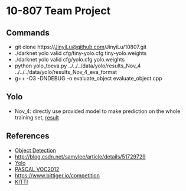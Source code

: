 # 10-807 Team Project

## Commands
* git clone https://JinyiLu@github.com/JinyiLu/10807.git
* ./darknet yolo valid cfg/tiny-yolo.cfg tiny-yolo.weights
* ./darknet yolo valid cfg/yolo.cfg yolo.weights
* python yolo_toeva.py ../../../data/yolo/results_Nov_4 ../../../data/yolo/results_Nov_4_eva_format
* g++ -O3 -DNDEBUG -o evaluate_object evaluate_object.cpp

## Yolo
* Nov_4: directly use provided model to make prediction on the whole training set, [result](results/yolo_Nov_4_rf/plot/)

## References
* [Object Detection](https://www.zhihu.com/question/34223049/answer/110071873)
* http://blog.csdn.net/samylee/article/details/51729729
* [Yolo](http://pjreddie.com/darknet/yolo/)
* [PASCAL VOC2012](http://host.robots.ox.ac.uk/pascal/VOC/voc2012/htmldoc/devkit_doc.html#SECTION00050000000000000000)
* https://www.bittiger.io/competition
* [KITTI](http://www.cvlibs.net/datasets/kitti/eval_object.php)